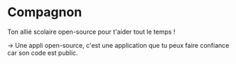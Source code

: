 # Compagnon
Ton allié scolaire open-source pour t'aider tout le temps !

-> Une appli open-source, c'est une application que tu peux faire confiance car son code est public.

